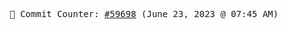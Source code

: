 <p align="center">
    <samp>
        📮 Commit Counter: <a href="https://github.com/Javascript-void0/Javascript-void0/commits/main">#59698</a> (June 23, 2023 @ 07:45 AM)
    </samp>
</p>
